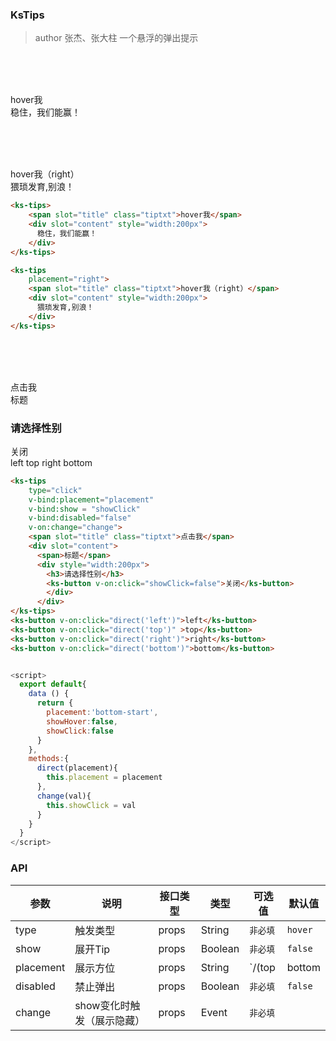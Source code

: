 ### KsTips
> author 张杰、张大柱
> 一个悬浮的弹出提示

<br><br><br>
<p></p>
<ks-tips>
    <span slot="title" class="tiptxt">hover我</span>
    <div slot="content" style="width:200px">
      稳住，我们能赢！
    </div>
</ks-tips>

<br><br><br>
<p></p>
<ks-tips
    placement="right">
    <span slot="title" class="tiptxt">hover我（right）</span>
    <div slot="content">
      猥琐发育,别浪！
    </div>
</ks-tips>

```html
<ks-tips>
    <span slot="title" class="tiptxt">hover我</span>
    <div slot="content" style="width:200px">
      稳住，我们能赢！
    </div>
</ks-tips>

<ks-tips
    placement="right">
    <span slot="title" class="tiptxt">hover我（right）</span>
    <div slot="content" style="width:200px">
      猥琐发育,别浪！
    </div>
</ks-tips>
```

<br><br><br>
<p></p>
<ks-tips
    type="click"
    v-bind:placement="placement" 
    v-bind:show = "showClick"
    v-bind:disabled="false"
    v-on:change="change">
    <span slot="title" class="tiptxt">点击我</span>
    <div slot="content">
      <span>标题</span>
      <div style="width:200px">
        <h3>请选择性别</h3>
        <ks-button v-on:click="showClick=false">关闭</ks-button>
        </div>
      </div>
</ks-tips>
<ks-button v-on:click="direct('left')">left</ks-button>
<ks-button v-on:click="direct('top')" >top</ks-button>
<ks-button v-on:click="direct('right')">right</ks-button>
<ks-button v-on:click="direct('bottom')">bottom</ks-button>

```html
<ks-tips
    type="click"
    v-bind:placement="placement" 
    v-bind:show = "showClick"
    v-bind:disabled="false"
    v-on:change="change">
    <span slot="title" class="tiptxt">点击我</span>
    <div slot="content">
      <span>标题</span>
      <div style="width:200px">
        <h3>请选择性别</h3>
        <ks-button v-on:click="showClick=false">关闭</ks-button>
        </div>
      </div>
</ks-tips>
<ks-button v-on:click="direct('left')">left</ks-button>
<ks-button v-on:click="direct('top')" >top</ks-button>
<ks-button v-on:click="direct('right')">right</ks-button>
<ks-button v-on:click="direct('bottom')">bottom</ks-button>

```

```javascript

<script>
  export default{
    data () {
      return {
        placement:'bottom-start',
        showHover:false,
        showClick:false
      }
    },
    methods:{
      direct(placement){
        this.placement = placement
      },
      change(val){
        this.showClick = val
      }
    }
  }
</script>
```


### API

| 参数 | 说明 | 接口类型 | 类型 | 可选值 | 默认值 |
|------|-------|----------|---------|-------|--------|
| type | 触发类型 | props | String | `非必填` | `hover` |
| show | 展开Tip | props  | Boolean | `非必填` | `false` |
| placement | 展示方位 | props  | String | `/(top|bottom|left|right)(-start|-end)?/` | `bottom` |
| disabled | 禁止弹出 | props  | Boolean | `非必填` | `false` |
| change | show变化时触发（展示隐藏） | props  | Event | `非必填` |  |



<script>
  export default{
    kscomponents:['KsButton_v0','KsTips_v1'],
    data () {

      return {
        placement:'bottom-start',
        showHover:false,
        showClick:false
      }
    },
    methods:{
      direct(placement){
        this.placement = placement
      },
      change(val){
        this.showClick = val
      }
    }
  }
</script>
